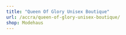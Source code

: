 ```yaml
---
title: "Queen Of Glory Unisex Boutique"
url: /accra/queen-of-glory-unisex-boutique/
shop: Modehaus
---
```

